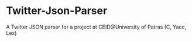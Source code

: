 # Twitter-Json-Parser
A Twitter JSON parser for a project at CEID@University of Patras (C, Yacc, Lex)
